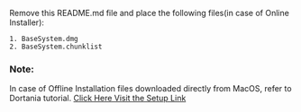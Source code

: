 Remove this README.md file and place the following files(in case of Online Installer):  
```
1. BaseSystem.dmg
2. BaseSystem.chunklist
```
### Note:  
In case of Offline Installation files downloaded directly from MacOS, refer to Dortania tutorial.
[Click Here Visit the Setup Link](https://dortania.github.io/OpenCore-Install-Guide/installer-guide/mac-install.html#downloading-macos-modern-os)
